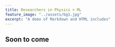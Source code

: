 ```yaml
---
title: Researchers in Physics + ML
feature_image: "../assets/bg1.jpg"
excerpt: "A demo of Markdown and HTML includes"
---
```



## Soon to come